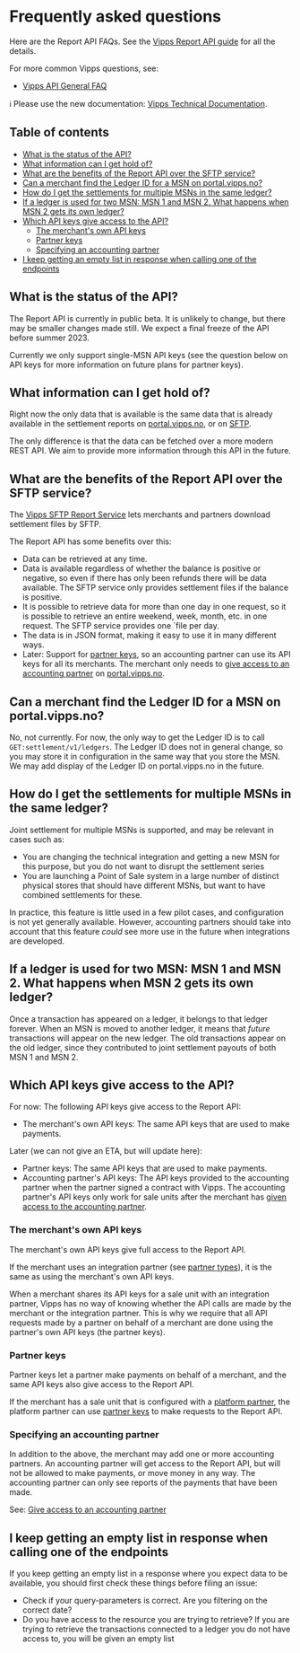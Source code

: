 <!-- START_METADATA
---
title: FAQ
sidebar_position: 60
pagination_prev: Null
pagination_next: Null
---
END_METADATA -->

# Frequently asked questions

Here are the Report API FAQs.
See the
[Vipps Report API guide](./api-guide/README.md)
for all the details.

For more common Vipps questions, see:

* [Vipps API General FAQ](https://vippsas.github.io/vipps-developer-docs/docs/vipps-developers/faqs)

<!-- START_COMMENT -->

ℹ️ Please use the new documentation:
[Vipps Technical Documentation](https://vippsas.github.io/vipps-developer-docs/docs/APIs/report-api).

## Table of contents

* [What is the status of the API?](#what-is-the-status-of-the-api)
* [What information can I get hold of?](#what-information-can-i-get-hold-of)
* [What are the benefits of the Report API over the SFTP service?](#what-are-the-benefits-of-the-report-api-over-the-sftp-service)
* [Can a merchant find the Ledger ID for a MSN on portal.vipps.no?](#can-a-merchant-find-the-ledger-id-for-a-msn-on-portalvippsno)
* [How do I get the settlements for multiple MSNs in the same ledger?](#how-do-i-get-the-settlements-for-multiple-msns-in-the-same-ledger)
* [If a ledger is used for two MSN: MSN 1 and MSN 2. What happens when MSN 2 gets its own ledger?](#if-a-ledger-is-used-for-two-msn-msn-1-and-msn-2-what-happens-when-msn-2-gets-its-own-ledger)
* [Which API keys give access to the API?](#which-api-keys-give-access-to-the-api)
  * [The merchant's own API keys](#the-merchants-own-api-keys)
  * [Partner keys](#partner-keys)
  * [Specifying an accounting partner](#specifying-an-accounting-partner)
* [I keep getting an empty list in response when calling one of the endpoints](#i-keep-getting-an-empty-list-in-response-when-calling-one-of-the-endpoints)

<!-- END_COMMENT -->

## What is the status of the API?

The Report API is currently in public beta.
It is unlikely to change, but
there may be smaller changes made still. We expect a final freeze of the
API before summer 2023.

Currently we only support single-MSN API keys (see the question below
on API keys for more information on future plans for partner keys).

## What information can I get hold of?

Right now the only data that is available is the same data that is already
available in the settlement reports on
[portal.vipps.no](https://portal.vipps.no),
or on
[SFTP](https://vippsas.github.io/vipps-developer-docs/docs/vipps-developers/settlements/sftp-report-service).

The only difference is that the data can be fetched over a more modern REST API.
We aim to provide more information through this API in the future.

<!-- START_COMMENT -->
## What are the benefits of the Report API over the SFTP service?

The
[Vipps SFTP Report Service](https://vippsas.github.io/vipps-developer-docs/docs/vipps-developers/settlements/sftp-report-service)
lets merchants and partners download settlement files by SFTP.

The Report API has some benefits over this:
- Data can be retrieved at any time.
- Data is available regardless of whether the balance is positive or negative,
  so even if there has only been refunds there will be data available.
  The SFTP service only provides settlement files if the balance is positive.
- It is possible to retrieve data for more than one day in one request, so
  it is possible to retrieve an entire weekend, week, month, etc. in one request.
  The SFTP service provides one ´file per day.
- The data is in JSON format, making it easy to use it in many different ways.
- Later: Support for
  [partner keys](https://vippsas.github.io/vipps-developer-docs/docs/vipps-partner/partner-keys),
  so an accounting partner can use its API keys for all its merchants.
  The merchant only needs to
  [give access to an accounting partner](https://vippsas.github.io/vipps-developer-docs/docs/APIs/report-api/api-guide/overview#give-access-to-an-accounting-partner)
  on [portal.vipps.no](https://portal.vipps.no).
  <!-- END_COMMENT -->

## Can a merchant find the Ledger ID for a MSN on portal.vipps.no?

No, not currently. For now,
the only way to get the Ledger ID is to call `GET:settlement/v1/ledgers`.
The Ledger ID does not in general change, so you may store it in configuration
in the same way that you store the MSN.
We may add display of the Ledger ID on portal.vipps.no in the future.

## How do I get the settlements for multiple MSNs in the same ledger?

Joint settlement for multiple MSNs is supported, and may be relevant
in cases such as:
* You are changing the technical integration and getting a new MSN
  for this purpose, but you do not want to disrupt the settlement
  series
* You are launching a Point of Sale system in a large number of distinct
  physical stores that should have different MSNs, but want to have
  combined settlements for these.

In practice, this feature is little used in a few pilot cases, and
configuration is not yet generally available.
However, accounting partners should take into account that this feature
*could* see more use in the future when integrations are developed.

## If a ledger is used for two MSN: MSN 1 and MSN 2. What happens when MSN 2 gets its own ledger?

Once a transaction has appeared on a ledger, it belongs to that ledger forever.
When an MSN is moved to another ledger, it means that *future* transactions
will appear on the new ledger. The old transactions appear on the old ledger,
since they contributed to joint settlement payouts of both MSN 1 and MSN 2.

## Which API keys give access to the API?

For now: The following API keys give access to the Report API:

* The merchant's own API keys: The same API keys that are used to make payments.

Later (we can not give an ETA, but will update here):

* Partner keys: The same API keys that are used to make payments.
* Accounting partner's API keys: The API keys provided to the accounting partner
  when the partner signed a contract with Vipps. The accounting partner's
  API keys only work for sale units after the merchant has
  [given access to the accounting partner](./api-guide/overview.md#give-access-to-an-accounting-partner).

### The merchant's own API keys

The merchant's own API keys give full access to the Report API.

If the merchant uses an integration partner (see
[partner types](https://vippsas.github.io/vipps-developer-docs/docs/vipps-partner/#partner-types)),
it is the same as using the merchant's own API keys.

When a merchant shares its API keys for a sale unit with an integration partner,
Vipps has no way of knowing whether the API calls are made by the merchant or
the integration partner.
This is why we require that all API requests made by a partner on behalf of a
merchant are done using the partner's own API keys (the partner keys).

### Partner keys

Partner keys let a partner make payments on behalf of a merchant, and the same API keys
also give access to the Report API.

If the merchant has a sale unit that is configured with a
[platform partner](https://vippsas.github.io/vipps-developer-docs/docs/vipps-partner/#partner-types),
the platform partner can use
[partner keys](https://vippsas.github.io/vipps-developer-docs/docs/vipps-partner/partner-keys)
to make requests to the Report API.

### Specifying an accounting partner

In addition to the above, the merchant may add one or more accounting partners.
An accounting partner will get access to the Report API, but will not be allowed
to make payments, or move money in any way. The accounting partner can only see
reports of the payments that have been made.

See:
[Give access to an accounting partner](./api-guide/overview.md#give-access-to-an-accounting-partner)

## I keep getting an empty list in response when calling one of the endpoints

If you keep getting an empty list in a response where you expect data to be available, you should first check these things before filing an issue:

* Check if your query-parameters is correct. Are you filtering on the correct date?
* Do you have access to the resource you are trying to retrieve? If you are trying to retrieve the transactions connected to a ledger you do not have access to, you will be given an empty list

